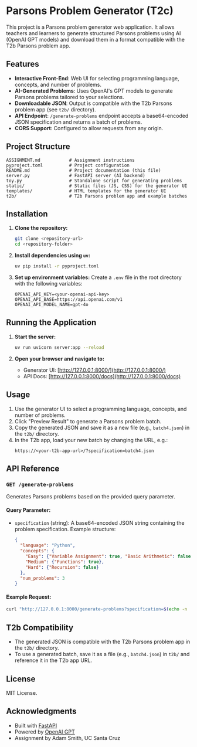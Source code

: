 # Parsons Problem Generator (T2c)

This project is a Parsons problem generator web application. It allows teachers and learners to generate structured Parsons problems using AI (OpenAI GPT models) and download them in a format compatible with the T2b Parsons problem app.

## Features

- **Interactive Front-End**: Web UI for selecting programming language, concepts, and number of problems.
- **AI-Generated Problems**: Uses OpenAI's GPT models to generate Parsons problems tailored to your selections.
- **Downloadable JSON**: Output is compatible with the T2b Parsons problem app (see `t2b/` directory).
- **API Endpoint**: `/generate-problems` endpoint accepts a base64-encoded JSON specification and returns a batch of problems.
- **CORS Support**: Configured to allow requests from any origin.

## Project Structure

```
ASSIGNMENT.md           # Assignment instructions
pyproject.toml          # Project configuration
README.md               # Project documentation (this file)
server.py               # FastAPI server (AI backend)
toy.py                  # Standalone script for generating problems
static/                 # Static files (JS, CSS) for the generator UI
templates/              # HTML templates for the generator UI
t2b/                    # T2b Parsons problem app and example batches
```

## Installation

1. **Clone the repository:**
   ```zsh
   git clone <repository-url>
   cd <repository-folder>
   ```

2. **Install dependencies using `uv`:**
   ```zsh
   uv pip install -r pyproject.toml
   ```

3. **Set up environment variables:**
   Create a `.env` file in the root directory with the following variables:
   ```env
   OPENAI_API_KEY=<your-openai-api-key>
   OPENAI_API_BASE=https://api.openai.com/v1
   OPENAI_API_MODEL_NAME=gpt-4o
   ```

## Running the Application

1. **Start the server:**
   ```zsh
   uv run uvicorn server:app --reload
   ```

2. **Open your browser and navigate to:**
   - Generator UI: [http://127.0.0.1:8000/](http://127.0.0.1:8000/)
   - API Docs: [http://127.0.0.1:8000/docs](http://127.0.0.1:8000/docs)

## Usage

1. Use the generator UI to select a programming language, concepts, and number of problems.
2. Click "Preview Result" to generate a Parsons problem batch.
3. Copy the generated JSON and save it as a new file (e.g., `batch4.json`) in the `t2b/` directory.
4. In the T2b app, load your new batch by changing the URL, e.g.:
   ```
   https://<your-t2b-app-url>/?specification=batch4.json
   ```

## API Reference

### `GET /generate-problems`

Generates Parsons problems based on the provided query parameter.

#### Query Parameter:
- `specification` (string): A base64-encoded JSON string containing the problem specification. Example structure:
  ```json
  {
    "language": "Python",
    "concepts": {
      "Easy": {"Variable Assignment": true, "Basic Arithmetic": false},
      "Medium": {"Functions": true},
      "Hard": {"Recursion": false}
    },
    "num_problems": 3
  }
  ```

#### Example Request:
```zsh
curl "http://127.0.0.1:8000/generate-problems?specification=$(echo -n '{"language":"Python","concepts":{"Easy":{"Variable Assignment":true},"Medium":{},"Hard":{}},"num_problems":2}' | base64)"
```

## T2b Compatibility

- The generated JSON is compatible with the T2b Parsons problem app in the `t2b/` directory.
- To use a generated batch, save it as a file (e.g., `batch4.json`) in `t2b/` and reference it in the T2b app URL.

## License

MIT License.

## Acknowledgments

- Built with [FastAPI](https://fastapi.tiangolo.com/)
- Powered by [OpenAI GPT](https://openai.com/)
- Assignment by Adam Smith, UC Santa Cruz